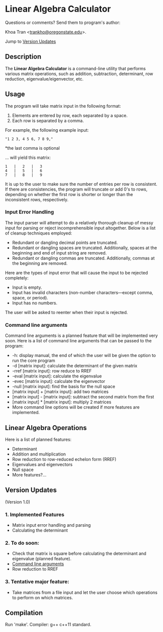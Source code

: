 # Linear Algebra Calculator
Questions or comments? Send them to program's author:

Khoa Tran &lt;trankho@oregonstate.edu&gt;.

Jump to [Version Updates](#version-updates)

## Description
The **Linear Algebra Calculator** is a command-line utility that performs various matrix operations, such as addition, subtraction, determinant, row reduction, eigenvalue/eigenvector, etc.

## Usage
The program will take matrix input in the following format:
1. Elements are entered by row, each separated by a space.
2. Each row is separated by a comma.
        
For example, the following example input:

    "1 2 3, 4 5 6, 7 8 9,"
    
*the last comma is optional

... will yield this matrix:

    1   |   2   |   3
    4   |   5   |   6
    7   |   8   |   9

It is up to the user to make sure the number of entries per row is consistent. If there are consistencies, the program will truncate or add 0's to rows, depending on whether the first row is shorter or longer than the inconsistent rows, respectively.

### Input Error Handling
The input parser will attempt to do a relatively thorough cleanup of messy input for parsing or reject incomprehensible input altogether. Below is a list of cleanup techniques employed:
* Redundant or dangling decimal points are truncated.
* Redundant or dangling spaces are truncated. Additionally, spaces at the beginning and end of input string are removed.
* Redundant or dangling commas are truncated. Additionally, commas at the beginning are removed.

Here are the types of input error that will cause the input to be rejected completely:
* Input is empty.
* Input has invalid characters (non-number characters&mdash;except comma, space, or period).
* Input has no numbers.

The user will be asked to reenter when their input is rejected.

### Command line arguments
Command line arguments is a planned feature that will be implemented very soon. Here is a list of command line arguments that can be passed to the program:
* -h: display manual, the end of which the user will be given the option to run the core program
* -d [matrix input]: calculate the determinant of the given matrix
* -rref [matrix input]: row reduce to RREF
* -eval [matrix input]: calculate the eigenvalue
* -evec [matrix input]: calculate the eigenvector
* -null [matrix input]: find the basis for the null space
* [matrix input] + [matrix input]: add two matrices
* [matrix input] - [matrix input]: subtract the second matrix from the first
* [matrix input] * [matrix input]: multiply 2 matrices
* More command line options will be created if more features are implemented.

## Linear Algebra Operations
Here is a list of planned features:
* Determinant
* Addition and multiplication
* Row reduction to row-reduced echelon form (RREF)
* Eigenvalues and eigenvectors
* Null space
* More features?...

## Version Updates
(Version 1.0)

### 1. Implemented Features
* Matrix input error handling and parsing
* Calculating the determinant

### 2. To do soon:
* Check that matrix is square before calculating the determinant and eigenvalue (planned feature).
* [Command line arguments](#command-line-arguments)
* Row reduction to RREF

### 3. Tentative major feature:
* Take matrices from a file input and let the user choose which operations to perform on which matrices.

## Compilation
Run 'make'. Compiler: g++ c++11 standard.